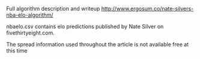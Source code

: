 Full algorithm description and writeup http://www.ergosum.co/nate-silvers-nba-elo-algorithm/

nbaelo.csv contains elo predictions published by Nate Silver on fivethirtyeight.com.  

The spread information used throughout the article is not available free at this time
